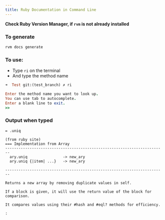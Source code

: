 ```yaml
---
title: Ruby Documentation in Command Line
---
```


**Check Ruby Version Manager, if `rvm` is not already installed**

### To generate
```rb
rvm docs generate
```

### To use:
- Type `ri` on the terminal
- And type the method name

```rb
➜  Test git:(test_branch) ✗ ri

Enter the method name you want to look up.
You can use tab to autocomplete.
Enter a blank line to exit.
>>
```

### Output when typed
```
= .uniq

(from ruby site)
=== Implementation from Array
------------------------------------------------------------------------
  ary.uniq                -> new_ary
  ary.uniq {|item| ...}   -> new_ary

------------------------------------------------------------------------

Returns a new array by removing duplicate values in self.

If a block is given, it will use the return value of the block for
comparison.

It compares values using their #hash and #eql? methods for efficiency.

:
```